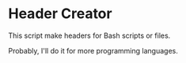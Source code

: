 # Header Creator

This script make headers for Bash scripts or files.

Probably, I'll do it for more programming languages.
